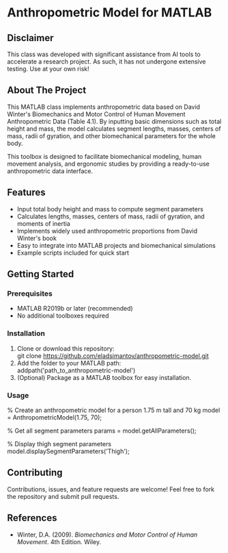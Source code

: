 # Anthropometric Model for MATLAB
## Disclaimer
This class was developed with significant assistance from AI tools to accelerate a research project. 
As such, it has not undergone extensive testing. Use at your own risk!

## About The Project

This MATLAB class implements anthropometric data based on David Winter's Biomechanics and Motor Control of Human Movement Anthropometric Data (Table 4.1). 
By inputting basic dimensions such as total height and mass, the model calculates segment lengths, masses, centers of mass, radii of gyration, and other biomechanical parameters for the whole body.

This toolbox is designed to facilitate biomechanical modeling, human movement analysis, and ergonomic studies by providing a ready-to-use anthropometric data interface.

## Features

- Input total body height and mass to compute segment parameters  
- Calculates lengths, masses, centers of mass, radii of gyration, and moments of inertia  
- Implements widely used anthropometric proportions from David Winter's book  
- Easy to integrate into MATLAB projects and biomechanical simulations  
- Example scripts included for quick start

## Getting Started

### Prerequisites

- MATLAB R2019b or later (recommended)  
- No additional toolboxes required

### Installation

1. Clone or download this repository:  
git clone https://github.com/eladsimantov/anthropometric-model.git
2. Add the folder to your MATLAB path:  
addpath('path_to_anthropometric-model')
3. (Optional) Package as a MATLAB toolbox for easy installation.

### Usage
% Create an anthropometric model for a person 1.75 m tall and 70 kg
model = AnthropometricModel(1.75, 70);

% Get all segment parameters
params = model.getAllParameters();

% Display thigh segment parameters
model.displaySegmentParameters('Thigh');

## Contributing
Contributions, issues, and feature requests are welcome! Feel free to fork the repository and submit pull requests.

## References

- Winter, D.A. (2009). *Biomechanics and Motor Control of Human Movement*. 4th Edition. Wiley.



